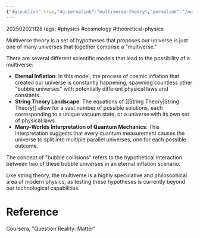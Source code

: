 ```yaml
---
{"dg-publish":true,"dg-permalink":"multiverse-theory","permalink":"/multiverse-theory/"}
---
```



202502021128
tags: #physics #cosmology #theoretical-physics

Multiverse theory is a set of hypotheses that proposes our universe is just one of many universes that together comprise a "multiverse."

There are several different scientific models that lead to the possibility of a multiverse:

- **Eternal Inflation**: In this model, the process of cosmic inflation that created our universe is constantly happening, spawning countless other "bubble universes" with potentially different physical laws and constants.
- **String Theory Landscape**: The equations of [[String Theory\|String Theory]] allow for a vast number of possible solutions, each corresponding to a unique vacuum state, or a universe with its own set of physical laws.
- **Many-Worlds Interpretation of Quantum Mechanics**: This interpretation suggests that every quantum measurement causes the universe to split into multiple parallel universes, one for each possible outcome.

The concept of "bubble collisions" refers to the hypothetical interaction between two of these bubble universes in an eternal inflation scenario.

Like string theory, the multiverse is a highly speculative and philosophical area of modern physics, as testing these hypotheses is currently beyond our technological capabilities.

# Reference

Coursera, "Question Reality: Matter"
